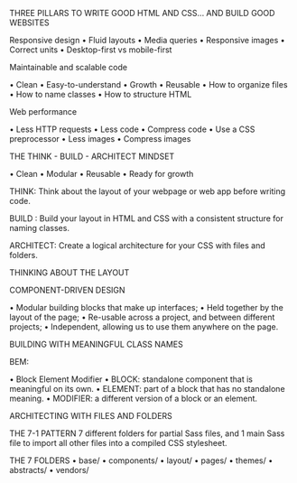 THREE PILLARS TO WRITE GOOD HTML AND CSS... AND BUILD GOOD WEBSITES

Responsive design
• Fluid layouts
• Media queries
• Responsive images
• Correct units
• Desktop-first vs mobile-first

Maintainable and scalable code

• Clean
• Easy-to-understand
• Growth
• Reusable
• How to organize files
• How to name classes
• How to structure HTML

Web performance

• Less HTTP requests
• Less code
• Compress code
• Use a CSS preprocessor
• Less images
• Compress images

THE THINK - BUILD - ARCHITECT MINDSET

• Clean
• Modular
• Reusable
• Ready for growth

THINK: Think about the layout of your
webpage or web app before
writing code.

BUILD : Build your layout in HTML and
CSS with a consistent structure
for naming classes.

ARCHITECT: Create a logical architecture for
your CSS with files and folders.

THINKING ABOUT THE LAYOUT

COMPONENT-DRIVEN DESIGN

• Modular building blocks that make up interfaces;
• Held together by the layout of the page;
• Re-usable across a project, and between different projects;
• Independent, allowing us to use them anywhere on the page.

BUILDING WITH MEANINGFUL CLASS NAMES

BEM: 

• Block Element Modifier
• BLOCK: standalone component that is meaningful on its own.
• ELEMENT: part of a block that has no standalone meaning.
• MODIFIER: a different version of a block or an element.

ARCHITECTING WITH FILES AND FOLDERS

THE 7-1 PATTERN
7 different folders for partial Sass files, and
1 main Sass file to import all other files into
a compiled CSS stylesheet.

THE 7 FOLDERS
• base/
• components/
• layout/
• pages/
• themes/
• abstracts/
• vendors/

